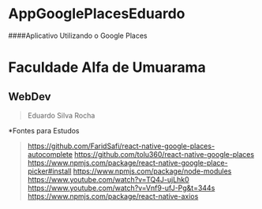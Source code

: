 # AppGooglePlacesEduardo
####Aplicativo Utilizando o Google Places

# Faculdade Alfa de Umuarama
## WebDev

> Eduardo Silva Rocha

*Fontes para Estudos
> https://github.com/FaridSafi/react-native-google-places-autocomplete
> https://github.com/tolu360/react-native-google-places
> https://www.npmjs.com/package/react-native-google-place-picker#install
> https://www.npmjs.com/package/node-modules
> https://www.youtube.com/watch?v=TQ4J-ujLhk0
> https://www.youtube.com/watch?v=Vnf9-ufJ-Pg&t=344s
> https://www.npmjs.com/package/react-native-axios
